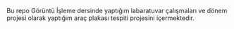 Bu repo Görüntü İşleme dersinde yaptığım labaratuvar çalışmaları ve dönem projesi olarak yaptığım araç plakası tespiti projesini içermektedir.
